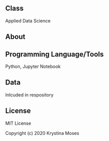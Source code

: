 ## Class
Applied Data Science

## About

## Programming Language/Tools
Python, Jupyter Notebook

## Data
Inlcuded in respository

## License
MIT License

Copyright (c) 2020 Krystina Moses
